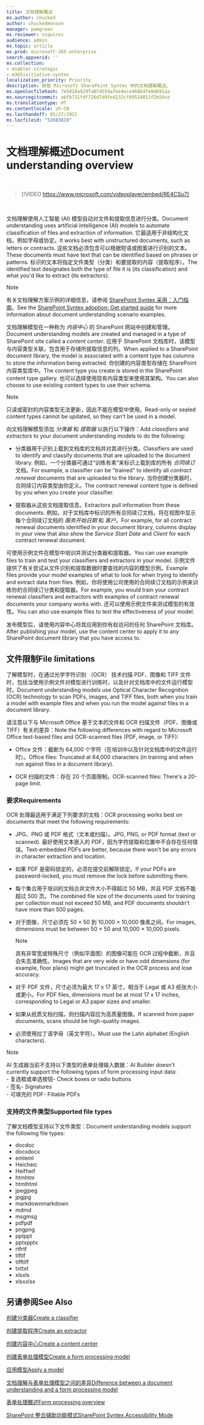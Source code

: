 ```yaml
---
title: 文档理解概述
ms.author: chucked
author: chuckedmonson
manager: pamgreen
ms.reviewer: ssquires
audience: admin
ms.topic: article
ms.prod: microsoft-365-enterprise
search.appverid: ''
ms.collection:
- enabler-strategic
- m365initiative-syntex
localization_priority: Priority
description: 获取 Microsoft SharePoint Syntex 中的文档理解概述。
ms.openlocfilehash: 7e5818a929fa0f4554a7ee4ece460b4fe0d691aa
ms.sourcegitcommit: a6fb731fdf726d7d9fe4232cf69510013f2b54ce
ms.translationtype: HT
ms.contentlocale: zh-CN
ms.lasthandoff: 05/27/2021
ms.locfileid: "52683819"
---
```

# <a name="document-understanding-overview"></a><span data-ttu-id="525c7-103">文档理解概述</span><span class="sxs-lookup"><span data-stu-id="525c7-103">Document understanding overview</span></span>


</br>

> [!VIDEO https://www.microsoft.com/videoplayer/embed/RE4CSu7] 

</br>

<span data-ttu-id="525c7-104">文档理解使用人工智能 (AI) 模型自动对文件和提取信息进行分类。</span><span class="sxs-lookup"><span data-stu-id="525c7-104">Document understanding uses artificial intelligence (AI) models to automate classification of files and extraction of information.</span></span> <span data-ttu-id="525c7-105">它最适用于非结构化文档，例如字母或协定。</span><span class="sxs-lookup"><span data-stu-id="525c7-105">It works best with unstructured documents, such as letters or contracts.</span></span> <span data-ttu-id="525c7-106">这些文档必须包含可以根据短语或图案进行识别的文本。</span><span class="sxs-lookup"><span data-stu-id="525c7-106">These documents must have text that can be identified based on phrases or patterns.</span></span> <span data-ttu-id="525c7-107">标识的文本将指定文件类型（分类）和要提取的内容（提取程序）。</span><span class="sxs-lookup"><span data-stu-id="525c7-107">The identified text designates both the type of file it is (its classification) and what you'd like to extract (its extractors).</span></span>

> [!NOTE]
> <span data-ttu-id="525c7-108">有关文档理解方案示例的详细信息，请参阅 [SharePoint Syntex 采用：入门指南](./adoption-getstarted.md)。</span><span class="sxs-lookup"><span data-stu-id="525c7-108">See the [SharePoint Syntex adoption: Get started guide](./adoption-getstarted.md) for more information about document understanding scenario examples.</span></span>

<span data-ttu-id="525c7-109">文档理解模型在一种称为 *内容中心* 的 SharePoint 网站中创建和管理。</span><span class="sxs-lookup"><span data-stu-id="525c7-109">Document understanding models are created and managed in a type of SharePoint site called a *content center*.</span></span> <span data-ttu-id="525c7-110">应用于 SharePoint 文档库时，该模型与内容类型关联，包含用于存储所提取信息的列。</span><span class="sxs-lookup"><span data-stu-id="525c7-110">When applied to a SharePoint document library, the model is associated with a content type has columns to store the information being extracted.</span></span> <span data-ttu-id="525c7-111">你创建的内容类型存储在 SharePoint 内容类型库中。</span><span class="sxs-lookup"><span data-stu-id="525c7-111">The content type you create is stored in the SharePoint content type gallery.</span></span> <span data-ttu-id="525c7-112">也可以选择使用现有内容类型来使用其架构。</span><span class="sxs-lookup"><span data-stu-id="525c7-112">You can also choose to use existing content types to use their schema.</span></span>

> [!NOTE]
> <span data-ttu-id="525c7-113">只读或密封的内容类型无法更新，因此不能在模型中使用。</span><span class="sxs-lookup"><span data-stu-id="525c7-113">Read-only or sealed content types cannot be updated, so they can't be used in a model.</span></span>

<span data-ttu-id="525c7-114">向文档理解模型添加 *分类器* 和 *提取器* 以执行以下操作：</span><span class="sxs-lookup"><span data-stu-id="525c7-114">Add *classifiers* and *extractors* to your document understanding models to do the following:</span></span> 

- <span data-ttu-id="525c7-115">分类器用于识别上载到文档库的文档并对其进行分类。</span><span class="sxs-lookup"><span data-stu-id="525c7-115">Classifiers are used to identify and classify documents that are uploaded to the document library.</span></span> <span data-ttu-id="525c7-116">例如，一个分类器可通过“训练有素”来标识上载到库的所有 *合同续订* 文档。</span><span class="sxs-lookup"><span data-stu-id="525c7-116">For example, a classifier can be "trained" to identify all *contract renewal* documents that are uploaded to the library.</span></span> <span data-ttu-id="525c7-117">当你创建分类器时，合同续订内容类型由你定义。</span><span class="sxs-lookup"><span data-stu-id="525c7-117">The contract renewal content type is defined by you when you create your classifier.</span></span>

- <span data-ttu-id="525c7-118">提取器从这些文档提取信息。</span><span class="sxs-lookup"><span data-stu-id="525c7-118">Extractors pull information from these documents.</span></span> <span data-ttu-id="525c7-119">例如，对于文档库中标识的所有合同续订文档，将在视图中显示每个合同续订文档的 *服务开始日期* 和 *客户*。</span><span class="sxs-lookup"><span data-stu-id="525c7-119">For example, for all contract renewal documents identified in your document library, columns display in your view that also show the *Service Start Date* and  *Client* for each contract renewal document.</span></span> 

<span data-ttu-id="525c7-120">可使用示例文件在模型中培训并测试分类器和提取器。</span><span class="sxs-lookup"><span data-stu-id="525c7-120">You can use example files to train and test your classifiers and extractors in your model.</span></span> <span data-ttu-id="525c7-121">示例文件提供了有关尝试从文件识别和提取数据时要查找的内容的模型示例。</span><span class="sxs-lookup"><span data-stu-id="525c7-121">Example files provide your model examples of what to look for when trying to identify and extract data from files.</span></span> <span data-ttu-id="525c7-122">例如，你将使用公司使用的合同续订文档的示例来训练你的合同续订分类和提取器。</span><span class="sxs-lookup"><span data-stu-id="525c7-122">For example, you would train your contract renewal classifiers and extractors with examples of contract renewal documents your company works with.</span></span> <span data-ttu-id="525c7-123">还可以使用示例文件来测试模型的有效性。</span><span class="sxs-lookup"><span data-stu-id="525c7-123">You can also use example files to test the effectiveness of your model.</span></span>

<span data-ttu-id="525c7-124">发布模型后，请使用内容中心将其应用到你有权访问的任何 SharePoint 文档库。</span><span class="sxs-lookup"><span data-stu-id="525c7-124">After publishing your model, use the content center to apply it to any SharePoint document library that you have access to.</span></span>  

## <a name="file-limitations"></a><span data-ttu-id="525c7-125">文件限制</span><span class="sxs-lookup"><span data-stu-id="525c7-125">File limitations</span></span>

<span data-ttu-id="525c7-126">了解模型时，在通过光学字符识别 （OCR） 技术扫描 PDF、图像和 TIFF 文件时，包括当使用示例文件对模型进行训练时，以及针对文档库中的文件运行模型时。</span><span class="sxs-lookup"><span data-stu-id="525c7-126">Document understanding models use Optical Character Recognition (OCR) technology to scan PDFs, images, and TIFF files, both when you train a model with example files and when you run the model against files in a document library.</span></span>

<span data-ttu-id="525c7-127">请注意以下与 Microsoft Office 基于文本的文件和 OCR 扫描文件（PDF、图像或 TIFF）有关的差异：</span><span class="sxs-lookup"><span data-stu-id="525c7-127">Note the following differences with regard to Microsoft Office text-based files and OCR-scanned files (PDF, image, or TIFF):</span></span>

- <span data-ttu-id="525c7-128">Office 文件：截断为 64,000 个字符（在培训中以及针对文档库中的文件运行时）。</span><span class="sxs-lookup"><span data-stu-id="525c7-128">Office files: Truncated at 64,000 characters (in training and when run against files in a document library).</span></span>

- <span data-ttu-id="525c7-129">OCR 扫描的文件：存在 20 个页面限制。</span><span class="sxs-lookup"><span data-stu-id="525c7-129">OCR-scanned files: There's a 20-page limit.</span></span>  

### <a name="requirements"></a><span data-ttu-id="525c7-130">要求</span><span class="sxs-lookup"><span data-stu-id="525c7-130">Requirements</span></span>

<span data-ttu-id="525c7-131">OCR 处理最适用于满足下列要求的文档：</span><span class="sxs-lookup"><span data-stu-id="525c7-131">OCR processing works best on documents that meet the following requirements:</span></span>

- <span data-ttu-id="525c7-132">JPG、PNG 或 PDF 格式（文本或扫描）。</span><span class="sxs-lookup"><span data-stu-id="525c7-132">JPG, PNG, or PDF format (text or scanned).</span></span> <span data-ttu-id="525c7-133">最好使用文本嵌入的 PDF，因为字符提取和位置中不会存在任何错误。</span><span class="sxs-lookup"><span data-stu-id="525c7-133">Text-embedded PDFs are better, because there won't be any errors in character extraction and location.</span></span>

- <span data-ttu-id="525c7-134">如果 PDF 是密码锁定的，必须在提交前解除锁定。</span><span class="sxs-lookup"><span data-stu-id="525c7-134">If your PDFs are password-locked, you must remove the lock before submitting them.</span></span>

- <span data-ttu-id="525c7-135">每个集合用于培训的文档合并文件大小不得超过 50 MB，并且 PDF 文档不能超过 500 页。</span><span class="sxs-lookup"><span data-stu-id="525c7-135">The combined file size of the documents used for training per collection must not exceed 50 MB, and PDF documents shouldn't have more than 500 pages.</span></span>

- <span data-ttu-id="525c7-136">对于图像，尺寸必须在 50 × 50 到 10,000 × 10,000 像素之间。</span><span class="sxs-lookup"><span data-stu-id="525c7-136">For images, dimensions must be between 50 × 50 and 10,000 × 10,000 pixels.</span></span>
   > [!NOTE]
   > <span data-ttu-id="525c7-137">具有非常宽或特殊尺寸（例如平面图）的图像可能在 OCR 过程中截断，并且会失去准确性。</span><span class="sxs-lookup"><span data-stu-id="525c7-137">Images that are very wide or have odd dimensions (for example, floor plans) might get truncated in the OCR process and lose accuracy.</span></span>
 
- <span data-ttu-id="525c7-138">对于 PDF 文件，尺寸必须为最大 17 x 17 英寸，相当于 Legal 或 A3 纸张大小或更小。</span><span class="sxs-lookup"><span data-stu-id="525c7-138">For PDF files, dimensions must be at most 17 x 17 inches, corresponding to Legal or A3 paper sizes and smaller.</span></span>

- <span data-ttu-id="525c7-139">如果从纸质文档扫描，则扫描内容应为高质量图像。</span><span class="sxs-lookup"><span data-stu-id="525c7-139">If scanned from paper documents, scans should be high-quality images.</span></span>

- <span data-ttu-id="525c7-140">必须使用拉丁语字母（英文字符）。</span><span class="sxs-lookup"><span data-stu-id="525c7-140">Must use the Latin alphabet (English characters).</span></span>

> [!NOTE]
> <span data-ttu-id="525c7-141">AI 生成器当前不支持以下类型的表单处理输入数据：</span><span class="sxs-lookup"><span data-stu-id="525c7-141">AI Builder doesn't currently support the following types of form processing input data:</span></span><br><span data-ttu-id="525c7-142">- 复选框或单选按钮</span><span class="sxs-lookup"><span data-stu-id="525c7-142">- Check boxes or radio buttons</span></span><br><span data-ttu-id="525c7-143">- 签名</span><span class="sxs-lookup"><span data-stu-id="525c7-143">- Signatures</span></span><br><span data-ttu-id="525c7-144">- 可填充的 PDF</span><span class="sxs-lookup"><span data-stu-id="525c7-144">- Fillable PDFs</span></span>

### <a name="supported-file-types"></a><span data-ttu-id="525c7-145">支持的文件类型</span><span class="sxs-lookup"><span data-stu-id="525c7-145">Supported file types</span></span>

<span data-ttu-id="525c7-146">了解文档模型支持以下文件类型：</span><span class="sxs-lookup"><span data-stu-id="525c7-146">Document understanding models support the following file types:</span></span>

- <span data-ttu-id="525c7-147">doc</span><span class="sxs-lookup"><span data-stu-id="525c7-147">doc</span></span>
- <span data-ttu-id="525c7-148">docx</span><span class="sxs-lookup"><span data-stu-id="525c7-148">docx</span></span>
- <span data-ttu-id="525c7-149">eml</span><span class="sxs-lookup"><span data-stu-id="525c7-149">eml</span></span>
- <span data-ttu-id="525c7-150">Heic</span><span class="sxs-lookup"><span data-stu-id="525c7-150">heic</span></span>
- <span data-ttu-id="525c7-151">Heif</span><span class="sxs-lookup"><span data-stu-id="525c7-151">heif</span></span>
- <span data-ttu-id="525c7-152">htm</span><span class="sxs-lookup"><span data-stu-id="525c7-152">htm</span></span>
- <span data-ttu-id="525c7-153">html</span><span class="sxs-lookup"><span data-stu-id="525c7-153">html</span></span>
- <span data-ttu-id="525c7-154">jpeg</span><span class="sxs-lookup"><span data-stu-id="525c7-154">jpeg</span></span>
- <span data-ttu-id="525c7-155">jpg</span><span class="sxs-lookup"><span data-stu-id="525c7-155">jpg</span></span>
- <span data-ttu-id="525c7-156">markdown</span><span class="sxs-lookup"><span data-stu-id="525c7-156">markdown</span></span>
- <span data-ttu-id="525c7-157">md</span><span class="sxs-lookup"><span data-stu-id="525c7-157">md</span></span>
- <span data-ttu-id="525c7-158">msg</span><span class="sxs-lookup"><span data-stu-id="525c7-158">msg</span></span>
- <span data-ttu-id="525c7-159">pdf</span><span class="sxs-lookup"><span data-stu-id="525c7-159">pdf</span></span>
- <span data-ttu-id="525c7-160">png</span><span class="sxs-lookup"><span data-stu-id="525c7-160">png</span></span>
- <span data-ttu-id="525c7-161">ppt</span><span class="sxs-lookup"><span data-stu-id="525c7-161">ppt</span></span>
- <span data-ttu-id="525c7-162">pptx</span><span class="sxs-lookup"><span data-stu-id="525c7-162">pptx</span></span>
- <span data-ttu-id="525c7-163">rtf</span><span class="sxs-lookup"><span data-stu-id="525c7-163">rtf</span></span>
- <span data-ttu-id="525c7-164">tif</span><span class="sxs-lookup"><span data-stu-id="525c7-164">tif</span></span>
- <span data-ttu-id="525c7-165">tiff</span><span class="sxs-lookup"><span data-stu-id="525c7-165">tiff</span></span>
- <span data-ttu-id="525c7-166">txt</span><span class="sxs-lookup"><span data-stu-id="525c7-166">txt</span></span>
- <span data-ttu-id="525c7-167">xls</span><span class="sxs-lookup"><span data-stu-id="525c7-167">xls</span></span>
- <span data-ttu-id="525c7-168">xlsx</span><span class="sxs-lookup"><span data-stu-id="525c7-168">xlsx</span></span>



## <a name="see-also"></a><span data-ttu-id="525c7-169">另请参阅</span><span class="sxs-lookup"><span data-stu-id="525c7-169">See Also</span></span>
[<span data-ttu-id="525c7-170">创建分类器</span><span class="sxs-lookup"><span data-stu-id="525c7-170">Create a classifier</span></span>](create-a-classifier.md)

[<span data-ttu-id="525c7-171">创建提取程序</span><span class="sxs-lookup"><span data-stu-id="525c7-171">Create an extractor</span></span>](create-an-extractor.md)

[<span data-ttu-id="525c7-172">创建内容中心</span><span class="sxs-lookup"><span data-stu-id="525c7-172">Create a content center</span></span>](create-a-content-center.md)

[<span data-ttu-id="525c7-173">创建表单处理模型</span><span class="sxs-lookup"><span data-stu-id="525c7-173">Create a form processing model</span></span>](create-a-form-processing-model.md)

[<span data-ttu-id="525c7-174">应用模型</span><span class="sxs-lookup"><span data-stu-id="525c7-174">Apply a model</span></span>](apply-a-model.md)   

[<span data-ttu-id="525c7-175">文档理解与表单处理模型之间的差异</span><span class="sxs-lookup"><span data-stu-id="525c7-175">Difference between a document understanding and a form processing model</span></span>](difference-between-document-understanding-and-form-processing-model.md)
  
[<span data-ttu-id="525c7-176">表单处理概述</span><span class="sxs-lookup"><span data-stu-id="525c7-176">Form processing overview</span></span>](form-processing-overview.md)

[<span data-ttu-id="525c7-177">SharePoint 整合辅助功能模式</span><span class="sxs-lookup"><span data-stu-id="525c7-177">SharePoint Syntex Accessibility Mode</span></span>](accessibility-mode.md)